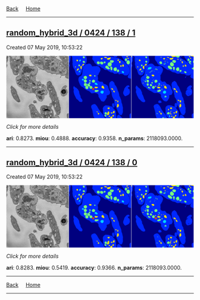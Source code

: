 
[Back](..)&nbsp;&nbsp;&nbsp;&nbsp;&nbsp;[Home](https://leapmanlab.github.io/snapshots)

---

<div class="summary"><a href="1"><h2>random_hybrid_3d / 0424 / 138 / 1</h2></a><p>Created 07 May 2019, 10:53:22
</p><a href="1"><img src="1/media/summary.png" align="center"></a><p>
<i>Click for more details</i>
</p></div>

**ari**: 0.8273. **miou**: 0.4888. **accuracy**: 0.9358. **n_params**: 2118093.0000. 

---

<div class="summary"><a href="0"><h2>random_hybrid_3d / 0424 / 138 / 0</h2></a><p>Created 07 May 2019, 10:53:22
</p><a href="0"><img src="0/media/summary.png" align="center"></a><p>
<i>Click for more details</i>
</p></div>

**ari**: 0.8283. **miou**: 0.5419. **accuracy**: 0.9366. **n_params**: 2118093.0000. 

---

[Back](..)&nbsp;&nbsp;&nbsp;&nbsp;&nbsp;[Home](https://leapmanlab.github.io/snapshots)

---